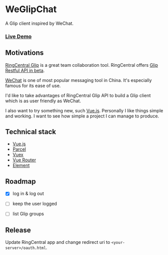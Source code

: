 # WeGlipChat

A Glip client inspired by WeChat.

### [Live Demo](https://tylerlong.github.io/WeGlipChat/)


## Motivations

[RingCentral Glip](https://glip.com/) is a great team collaboration tool.
RingCentral offers [Glip Restful API in beta](https://developer.ringcentral.com/api-docs/latest/index.html#!#GlipApi.html).

[WeChat](https://en.wikipedia.org/wiki/WeChat) is one of most popular messaging tool in China.
It's especially famous for its ease of use.

I'd like to take advantages of RingCentral Glip API to build a Glip client which is as user friendly as WeChat.

I also want to try something new, such [Vue.js](https://vuejs.org/).
Personally I like things simple and working.
I want to see how simple a project I can manage to produce.


## Technical stack

- [Vue.js](https://vuejs.org/)
- [Parcel](https://parceljs.org/)
- [Vuex](https://vuex.vuejs.org/)
- [Vue Router](https://router.vuejs.org/)
- [Element](http://element-cn.eleme.io/#/en-US)


## Roadmap

- [x] log in & log out
- [ ] keep the user logged
- [ ] list Glip groups


## Release

Update RingCentral app and change redirect uri to `<your-server>/oauth.html`.
